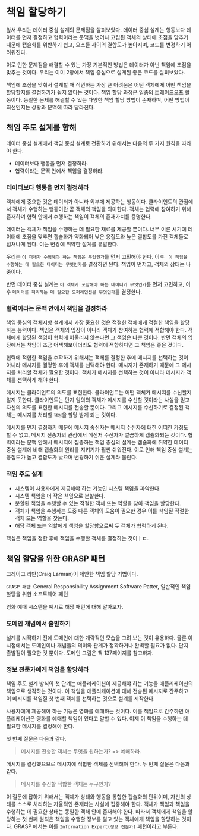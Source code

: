 # 책임 할당하기

앞서 우리는 데이터 중심 설계의 문제점을 살펴보았다.
데이터 중심 설계는 행동보다 데이터를 먼저 결정하고 협력이라는 문맥을 벗어나 고립된 객체의 상태에 초점을 맞추기 때문에
캡슐화를 위반하기 쉽고, 요소들 사이의 결합도가 높아지며, 코드를 변경하기 어려워진다.

이로 인한 문제점을 해결할 수 있는 가장 기본적인 방법은 데이터가 아닌 책임에 초점을 맞추는 것이다.
우리는 이미 2장에서 책임 중심으로 설계된 좋은 코드를 살펴보았다.

책임에 초점을 맞춰서 설계할 때 직면하는 가장 큰 어려움은 어떤 객체에게 어떤 책임을 할당할지를 결정하기가 쉽지 않다는 것이다.
책임 할당 과정은 일종의 트레이드오프 활동이다.
동일한 문제를 해결할 수 있는 다양한 책임 할당 방법이 존재하며, 어떤 방법이 최선인지는 상황과 문맥에 따라 달라진다.

## 책임 주도 설계를 향해
데이터 중심 설계에서 책임 중심 설계로 전환하기 위해서는 다음의 두 가지 원칙을 따라야 한다.
* 데이터보다 행동을 먼저 결정하라.
* 협력이라는 문맥 안에서 책임을 결정하라.

### 데이터보다 행동을 먼저 결정하라
객체에게 중요한 것은 데이터가 아니라 외부에 제공하는 행동이다. 클라이언트의 관점에서 객체가 수행하는 행동이란 곧 객체의 책임을 의미한다.
객체는 협력에 참여하기 위해 존재하며 협력 안에서 수행하는 책임이 객체의 존재가치를 증명한다.

데이터는 객체가 책임을 수행하는 데 필요한 재료를 제공할 뿐이다.
너무 이른 시기에 데이터에 초점을 맞추면 캡슐화가 약화되어 낮은 응집도와 높은 결합도를 가진 객체들로 넘쳐나게 된다.
이는 변경에 취약한 설계를 유발한다.

우리는 `이 객체가 수행해야 하는 책임은 무엇인가`를 먼저 고민해야 한다. 
이후 ` 이 책임을 수행하는 데 필요한 데이터는 무엇인가`를 결정하면 된다.
책임이 먼저고, 객체의 상태는 나중이다.

반면 데이터 중심 설계는 `이 객체가 포함해야 하는 데이터가 무엇인가`를 먼저 고민하고, 이후 `데이터를 처리하는 데 필요한 오퍼레인션은 무엇인가`를 결정한다.

### 협력이라는 문맥 안에서 책임을 결정하라
책임 중심의 객체지향 설계에서 가장 중요한 것은 적절한 객체에게 적절한 책임을 할당하는 능력이다.
책임은 객체의 입장이 아니라 객체가 참여하는 협력에 적합해야 한다.
객체에게 할당된 책임이 협력에 어울리지 않는다면 그 책임은 나쁜 것이다. 
반면 객체의 입장에서는 책임이 조금 어색해보이더라도 협력에 적합하다면 그 책임은 좋은 것이다.

협력에 적합한 책임을 수확하기 위해서는 객체를 결정한 후에 메시지를 선택하는 것이 아니라 메시지를 결정한 후에 객체를 선택해야 한다.
메시지가 존재하기 때문에 그 메시지를 처리할 객체가 필요한 것이다.
객체가 메시지를 선택하는 것이 아니라 메시지가 객체를 선택하게 해야 한다.

메시지는 클라이언트의 의도를 표현한다. 클라이언트는 어떤 객체가 메시지를 수신할지 알지 못한다.
클라이언트는 단지 임의의 객체가 메시지를 수신할 것이라는 사실을 믿고 자신의 의도를 표현한 메시지를 전송할 뿐이다.
그리고 메시지를 수신하기로 결정된 객체는 메시지를 처리할 `책임`을 할당 받게 되는 것이다.

메시지를 먼저 결정하기 때문에 메시지 송신자는 메시지 수신자에 대한 어떠한 가정도 할 수 없고, 메시지 전송자의 관점에서 메신저 수신자가 깔끔하게 캡슐화되는 것이다.
협력이라는 문맥 안에서 메시지에 집중하는 책임 중심의 설계는 캡슐화에 취약한 데이터 중심 설계에 비해 캡슐화의 원리를 지키기가 훨씬 쉬워진다.
이로 인해 책임 중심 설계는 응집도가 높고 결합도가 낮으며 변경하기 쉬운 설계라 불린다.

### 책임 주도 설계
* 시스템이 사용자에게 제공해야 하는 기능인 시스템 책임을 파악한다.
* 시스템 책임을 더 작은 책임으로 분할한다.
* 분할된 책임을 수행할 수 있는 적절한 객체 또는 역할을 찾아 책임을 할당한다.
* 객체가 책임을 수행하는 도중 다른 객체의 도움이 필요한 경우 이를 책임질 적절한 객체 또는 역할을 찾는다.
* 해당 객체 또는 역할에게 책임을 할당함으로써 두 객체가 협력하게 된다.

핵심은 책임을 정한 후에 책임을 수행할 객체를 결정하는 것이ㅏㄷ.

## 책임 할당을 위한 GRASP 패턴
크레이그 라만(Craig Larman)이 제안한 책임 할당 기법이다.

`GRASP 패턴`: General Responsibility Assignment Software Patter, 일반적인 책임 할당을 위한 소프트웨어 패턴

영화 예매 시스템을 예시로 해당 패턴에 대해 알아보자.

### 도메인 개념에서 출발하기
설계를 시작하기 전에 도메인에 대한 개략적인 모습을 그려 보는 것이 유용하다.
물론 이 시점에서는 도메인이나 개념들의 의미와 관계가 정확하거나 완벽할 필요가 없다.
단지 출발점이 필요한 것 뿐이다. 도메인 그림은 책 137페이지를 참고하자.

### 정보 전문가에게 책임을 할당하라
책임 주도 설계 방식의 첫 단계는 애플리케이션이 제공해야 하는 기능을 애플리케이션의 책임으로 생각하는 것이다.
이 책임을 애플리케이션에 대해 전송된 메시지로 간주하고 이 메시지를 책임질 첫 번째 객체를 선택하는 것으로 설계를 시작한다.

사용자에게 제공해야 하는 기능은 영화를 예매하는 것이다. 이를 책임으로 간주하면 애플리케이션은 영화를 예매할 책임이 있다고 말할 수 있다.
이제 이 책임을 수행하는 데 필요한 메시지를 결정해야 한다.

첫 번째 질문은 다음과 같다.
> 메시지를 전송할 객체는 무엇을 원하는가? => 예매하라.

메시지를 결정했으므로 메시지에 적합한 객체를 선택해야 한다.
두 번째 질문은 다음과 같다.
> 메시지를 수신할 적합한 객체는 누구인가?

이 질문에 답하기 위해서는 객체가 상태와 행동을 통합한 캡슐화의 단위이며, 자신의 상태를 스스로 처리하는 자율적인 존재라는 사실에 집중해야 한다.
객체가 책임과 책임을 수행하는 데 필요한 상태는 동일한 객체 안에 존재해야 한다.
따라서 객체에게 책임을 할당하는 첫 번째 원칙은 책임을 수행할 정보를 알고 있는 객체에게 책임을 할당하는 것이다.
GRASP 에서는 이를 `Information Expert(정보 전문가)` 패턴이라고 부른다.



